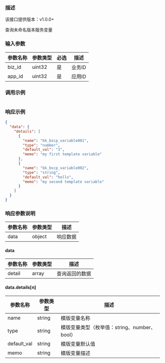 ### 描述

该接口提供版本：v1.0.0+

查询未命名版本服务变量

### 输入参数

| 参数名称 | 参数类型 | 必选 | 描述   |
| -------- | -------- | ---- | ------ |
| biz_id   | uint32   | 是   | 业务ID |
| app_id   | uint32   | 是   | 应用ID |

### 调用示例

```json

```

### 响应示例

```json
{
  "data": {
    "details": [
      {
        "name": "bk_bscp_variable001",
        "type": "number",
        "default_val": "3",
        "memo": "my first template variable"
      },
      {
        "name": "bk_bscp_variable002",
        "type": "string",
        "default_val": "hello",
        "memo": "my second template variable"
      }
    ]
  }
}
```

### 响应参数说明

| 参数名称 | 参数类型 | 描述     |
| -------- | -------- | -------- |
| data     | object   | 响应数据 |

#### data

| 参数名称 | 参数类型 | 描述           |
| -------- | -------- | -------------- |
| detail   | array    | 查询返回的数据 |

#### data.details[n]

| 参数名称    | 参数类型 | 描述                                         |
| ----------- | -------- | -------------------------------------------- |
| name        | string   | 模版变量名称                                 |
| type        | string   | 模版变量类型（枚举值：string、number、bool） |
| default_val | string   | 模版变量默认值                               |
| memo        | string   | 模版变量描述                                 |

